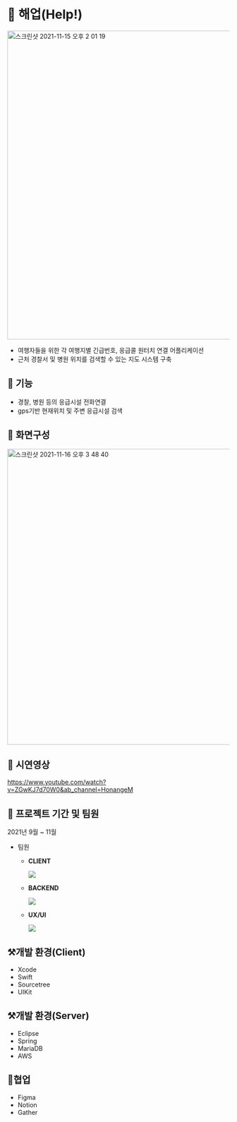 # 🛫 해업(Help!)
<img width="700" alt="스크린샷 2021-11-15 오후 2 01 19" src="https://user-images.githubusercontent.com/73983229/141725234-52f581cd-0c61-45b2-91c1-985c1b51bf95.png">

- 여행자들을 위한 각 여행지별 긴급번호, 응급콜 원터치 연결 어플리케이션
- 근처 경찰서 및 병원 위치를 검색할 수 있는 지도 시스템 구축

## 💫 기능

- 경찰, 병원 등의 응급시설 전화연결
- gps기반 현재위치 및 주변 응급시설 검색

## 📱 화면구성
<img width="671" alt="스크린샷 2021-11-16 오후 3 48 40" src="https://user-images.githubusercontent.com/73983229/141935500-fa2bb91c-3923-4a32-b4de-5ca98aaaa8bc.png">


## 🎥 시연영상
https://www.youtube.com/watch?v=ZGwKJ7d70W0&ab_channel=HonangeM


## 📌 프로젝트 기간 및 팀원
2021년 9월 ~ 11월

- 팀원
  - **CLIENT**
    
    ![](https://img.shields.io/badge/Swift-문형원-orange?style=for-the-badge)
        
  - **BACKEND** 

     ![](https://img.shields.io/badge/Spring-최학준-brightgreen?style=for-the-badge)
     
  - **UX/UI** 

     ![](https://img.shields.io/badge/UX/UI-강동우-blueviolet?style=for-the-badge)


## ⚒개발 환경(Client)
- Xcode
- Swift
- Sourcetree
- UIKit

## ⚒개발 환경(Server)
- Eclipse
- Spring
- MariaDB
- AWS

## 📔협업
- Figma
- Notion
- Gather

